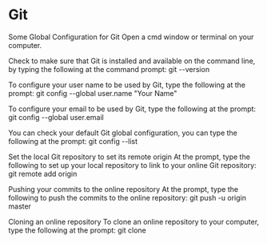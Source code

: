 # Git

Some Global Configuration for Git
Open a cmd window or terminal on your computer.

Check to make sure that Git is installed and available on the command line, by typing the following at the command prompt:
git --version

To configure your user name to be used by Git, type the following at the prompt:
git config --global user.name "Your Name"


To configure your email to be used by Git, type the following at the prompt:
git config --global user.email <your email address>


You can check your default Git global configuration, you can type the following at the prompt:
git config --list




Set the local Git repository to set its remote origin
At the prompt, type the following to set up your local repository to link to your online Git repository:
git remote add origin <repository URL>



Pushing your commits to the online repository
At the prompt, type the following to push the commits to the online repository:
git push -u origin master



Cloning an online repository
To clone an online repository to your computer, type the following at the prompt:
git clone <repository URL>
